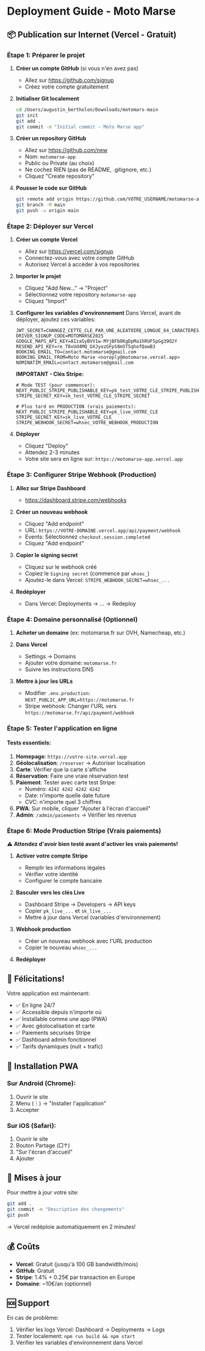 # Deployment Guide - Moto Marse

## 📦 Publication sur Internet (Vercel - Gratuit)

### Étape 1: Préparer le projet

1. **Créer un compte GitHub** (si vous n'en avez pas)
   - Allez sur https://github.com/signup
   - Créez votre compte gratuitement

2. **Initialiser Git localement**
   ```bash
   cd /Users/augustin_bertholon/Downloads/motomars-main
   git init
   git add .
   git commit -m "Initial commit - Moto Marse app"
   ```

3. **Créer un repository GitHub**
   - Allez sur https://github.com/new
   - Nom: `motomarse-app`
   - Public ou Private (au choix)
   - Ne cochez RIEN (pas de README, .gitignore, etc.)
   - Cliquez "Create repository"

4. **Pousser le code sur GitHub**
   ```bash
   git remote add origin https://github.com/VOTRE_USERNAME/motomarse-app.git
   git branch -M main
   git push -u origin main
   ```

### Étape 2: Déployer sur Vercel

1. **Créer un compte Vercel**
   - Allez sur https://vercel.com/signup
   - Connectez-vous avec votre compte GitHub
   - Autorisez Vercel à accéder à vos repositories

2. **Importer le projet**
   - Cliquez "Add New..." → "Project"
   - Sélectionnez votre repository `motomarse-app`
   - Cliquez "Import"

3. **Configurer les variables d'environnement**
   Dans Vercel, avant de déployer, ajoutez ces variables:
   
   ```
   JWT_SECRET=CHANGEZ_CETTE_CLE_PAR_UNE_ALEATOIRE_LONGUE_64_CARACTERES
   DRIVER_SIGNUP_CODE=MOTOMARSE2025
   GOOGLE_MAPS_API_KEY=AIzaSyBVV1w-MYjBFbOKgDpMa1hRUF5pGg39O2Y
   RESEND_API_KEY=re_T8xUd4MQ_GXJyozGFpS8mST5qhofQawB3
   BOOKING_EMAIL_TO=contact.motomarse@gmail.com
   BOOKING_EMAIL_FROM=Moto Marse <noreply@motomarse.vercel.app>
   NOMINATIM_EMAIL=contact.motomarse@gmail.com
   ```

   **IMPORTANT - Clés Stripe:**
   ```
   # Mode TEST (pour commencer):
   NEXT_PUBLIC_STRIPE_PUBLISHABLE_KEY=pk_test_VOTRE_CLE_STRIPE_PUBLISHABLE
   STRIPE_SECRET_KEY=sk_test_VOTRE_CLE_STRIPE_SECRET
   
   # Plus tard en PRODUCTION (vrais paiements):
   NEXT_PUBLIC_STRIPE_PUBLISHABLE_KEY=pk_live_VOTRE_CLE
   STRIPE_SECRET_KEY=sk_live_VOTRE_CLE
   STRIPE_WEBHOOK_SECRET=whsec_VOTRE_WEBHOOK_PRODUCTION
   ```

4. **Déployer**
   - Cliquez "Deploy"
   - Attendez 2-3 minutes
   - Votre site sera en ligne sur: `https://motomarse-app.vercel.app`

### Étape 3: Configurer Stripe Webhook (Production)

1. **Allez sur Stripe Dashboard**
   - https://dashboard.stripe.com/webhooks

2. **Créer un nouveau webhook**
   - Cliquez "Add endpoint"
   - URL: `https://VOTRE-DOMAINE.vercel.app/api/payment/webhook`
   - Events: Sélectionnez `checkout.session.completed`
   - Cliquez "Add endpoint"

3. **Copier le signing secret**
   - Cliquez sur le webhook créé
   - Copiez le `Signing secret` (commence par `whsec_`)
   - Ajoutez-le dans Vercel: `STRIPE_WEBHOOK_SECRET=whsec_...`

4. **Redéployer**
   - Dans Vercel: Deployments → ... → Redeploy

### Étape 4: Domaine personnalisé (Optionnel)

1. **Acheter un domaine** (ex: motomarse.fr sur OVH, Namecheap, etc.)

2. **Dans Vercel**
   - Settings → Domains
   - Ajouter votre domaine: `motomarse.fr`
   - Suivre les instructions DNS

3. **Mettre à jour les URLs**
   - Modifier `.env.production`: `NEXT_PUBLIC_APP_URL=https://motomarse.fr`
   - Stripe webhook: Changer l'URL vers `https://motomarse.fr/api/payment/webhook`

### Étape 5: Tester l'application en ligne

#### Tests essentiels:

1. **Homepage**: `https://votre-site.vercel.app`
2. **Géolocalisation**: `/reserver` → Autoriser localisation
3. **Carte**: Vérifier que la carte s'affiche
4. **Réservation**: Faire une vraie réservation test
5. **Paiement**: Tester avec carte test Stripe:
   - Numéro: `4242 4242 4242 4242`
   - Date: n'importe quelle date future
   - CVC: n'importe quel 3 chiffres
6. **PWA**: Sur mobile, cliquer "Ajouter à l'écran d'accueil"
7. **Admin**: `/admin/paiements` → Vérifier les revenus

### Étape 6: Mode Production Stripe (Vrais paiements)

⚠️ **Attendez d'avoir bien testé avant d'activer les vrais paiements!**

1. **Activer votre compte Stripe**
   - Remplir les informations légales
   - Vérifier votre identité
   - Configurer le compte bancaire

2. **Basculer vers les clés Live**
   - Dashboard Stripe → Developers → API keys
   - Copier `pk_live_...` et `sk_live_...`
   - Mettre à jour dans Vercel (variables d'environnement)

3. **Webhook production**
   - Créer un nouveau webhook avec l'URL production
   - Copier le nouveau `whsec_...`

4. **Redéployer**

## 🎉 Félicitations!

Votre application est maintenant:
- ✅ En ligne 24/7
- ✅ Accessible depuis n'importe où
- ✅ Installable comme une app (PWA)
- ✅ Avec géolocalisation et carte
- ✅ Paiements sécurisés Stripe
- ✅ Dashboard admin fonctionnel
- ✅ Tarifs dynamiques (nuit + trafic)

## 📱 Installation PWA

### Sur Android (Chrome):
1. Ouvrir le site
2. Menu (⋮) → "Installer l'application"
3. Accepter

### Sur iOS (Safari):
1. Ouvrir le site
2. Bouton Partage (□↑)
3. "Sur l'écran d'accueil"
4. Ajouter

## 🔄 Mises à jour

Pour mettre à jour votre site:
```bash
git add .
git commit -m "Description des changements"
git push
```
→ Vercel redéploie automatiquement en 2 minutes!

## 💰 Coûts

- **Vercel**: Gratuit (jusqu'à 100 GB bandwidth/mois)
- **GitHub**: Gratuit
- **Stripe**: 1.4% + 0.25€ par transaction en Europe
- **Domaine**: ~10€/an (optionnel)

## 🆘 Support

En cas de problème:
1. Vérifier les logs Vercel: Dashboard → Deployments → Logs
2. Tester localement: `npm run build && npm start`
3. Vérifier les variables d'environnement dans Vercel
